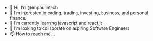 - 👋 Hi, I’m @impaulintech
- 👀 I’m interested in coding, trading, investing, business, and personal finance.
- 🌱 I’m currently learning javascript and react.js
- 💞️ I’m looking to collaborate on aspiring Software Engineers
- 📫 How to reach me ...

<!---
impaulintech/impaulintech is a ✨ special ✨ repository because its `README.md` (this file) appears on your GitHub profile.
You can click the Preview link to take a look at your changes.
--->
